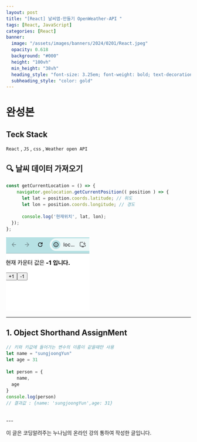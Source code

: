 ```yaml
---
layout: post
title: "[React] 날씨앱-만들기 OpenWeather-API "
tags: [React, JavaScript]
categories: [React]
banner:
  image: "/assets/images/banners/2024/0201/React.jpeg"
  opacity: 0.618
  background: "#000"
  height: "100vh"
  min_height: "38vh"
  heading_style: "font-size: 3.25em; font-weight: bold; text-decoration: underline"
  subheading_style: "color: gold"
---
```


# 완성본 



## Teck Stack

`React` , `JS` , `css` , `Weather open API`

## 🔍 날씨 데이터 가져오기 

```javascript
const getCurrentLocation = () => {
    navigator.geolocation.getCurrentPosition(( position ) => {
      let lat = position.coords.latitude; // 위도
      let lon = position.coords.longitude; // 경도
      
      console.log('현재위치', lat, lon);
  });
};
```
<img src="/assets/images/img/Gitblog_img/2024_02_20_01/Counter.png">


---


## 1. Object Shorthand AssignMent

```javascript
// 키와 키값에 들어가는 변수의 이름이 같을때만 사용
let name = "sungjoongYun"
let age = 31

let person = {
	name,
  age
}
console.log(person)
// 결과값 : {name: 'sungjoongYun',age: 31}
```

<br />
---


이 글은 코딩알려주는 누나님의 온라인 강의 통하여 작성한 글입니다.
